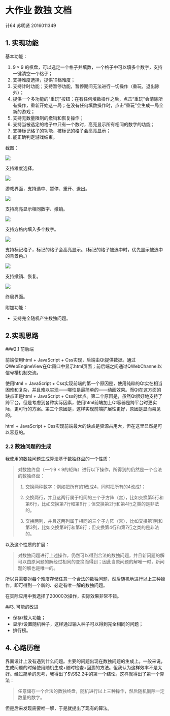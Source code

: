 # 大作业 数独 文档

计64 苏明贤 2016011349

## 1. 实现功能

基本功能：

1. $9 \times 9$ 的棋盘，可以选定一个格子并填数，一个格子中可以填多个数字，支持一键清空一个格子；
2. 支持难度选择，提供10档难度；
3. 支持计时功能；支持暂停功能，暂停期间无法进行一切操作（重玩，退出除外）；
4. 提供一个多功能的“重玩”按钮：在有任何填数操作之后，点击“重玩”会清除所有操作，重新开始这一局；在没有任何填数操作时，点击“重玩”会生成一局全新的游戏；
5. 支持无数量限制的撤销和恢复操作；
6. 支持当被选定的格子中只有一个数时，高亮显示所有相同的数字的功能；
7. 支持标记格子的功能，被标记的格子会高亮显示；
8. 能正确判定游戏结束。

截图：

![](docpics/0.difficulty.png)

支持难度选择。

![](docpics/1.png)

游戏界面，支持选中、暂停、重开、退出。

![](docpics/2.png)

支持高亮显示相同数字、撤销。

![](docpics/3.png)

支持方格内填入多个数字。

![](docpics/4.png)

支持标记格子，标记的格子会高亮显示。（标记的格子被选中时，优先显示被选中的背景色。）

![](docpics/5.png)

支持撤销、恢复。

![](docpics/6.png)

终局界面。



附加功能：

- 支持完全随机产生数独问题。

## 2.实现思路

###2.1 前后端

前端使用html + JavaScript + Css实现，后端由Qt提供数据。通过QWebEngineView在Qt窗口中显示html页面；前后端之间通过QWebChannel以信号槽机制交流。

使用html + JavaScript + Css实现前端的第一个原因是，使用纯粹的Qt实在相当困难和复杂，并且难以实现——哪怕是最简单的——动画效果。而Qt在这方面的缺点正是html + JavaScript + Css的优点。第二个原因是，虽然Qt很好地支持了跨平台，但是考虑到各种实际因素，使用html前端加上Qt容器是跨平台时更实际，更可行的方案。第三个原因是，这样实现前端扩展性更好，原因是显而易见的。

html + JavaScript + Css实现前端最大的缺点是资源占用大，但在这里显然是可以容忍的。

### 2.2 数独问题的生成

我使用的数独问题生成算法基于数独终盘的一个性质：

> 对数独终盘（一个$9 \times 9$的矩阵）进行以下操作，所得到的仍然是一个合法的数独终盘：
>
> 1. 交换两种数字：例如把所有的$1$改成$4$，同时把所有的$4$改成$1$；
>
> 2. 交换两行，并且这两行属于相同的三个子方阵（宫），比如交换第$5$行和第$6$行，比如交换第$7$行和第$9$行；但交换第$2$行和第$4$行之类的是非法的。
> 3. 交换两列，并且这两列属于相同的三个子方阵（宫），比如交换第$1$列和第$3$列，比如交换第$9$行和第$8$行；但交换第$4$行和第$7$行之类的是非法的。

以及这个性质的扩展：

> 对数独问题进行上述操作，仍然可以得到合法的数独问题，并且新问题的解可以由原问题的解经过相同的变换而得到；因此当原问题的解唯一时，新问题的解也是唯一的。

所以只需要对每个难度存储任意一个合法的数独问题，然后随机地进行以上三种操作，即可得到一个新的、必定有唯一解的数独问题。

在实际应用中我选择了$20000$次操作，实际效果非常不错。

##3. 可能的改进

- 保存/载入功能；
- 显示/设置随机种子，这样通过输入种子可以得到完全相同的问题；
- 排行榜。


## 4. 心路历程

界面设计上没有遇到什么问题。主要的问题出现在数独问题的生成上。一般来说，生成问题的时候使用随机生成+随时检查+回溯的方法。但我认为这样效率不是太好。经过简单的思考，我得出了$\S$2.2中的第一个结论。这样就得出了第一个算法：

> 任意储存一个合法的数独终盘，随机进行以上三种操作，然后随机删除一定数量的数字。

但是后来发现需要唯一解，于是就提出了现有的算法。
